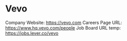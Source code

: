 # Vevo

Company Website: https://vevo.com
Careers Page URL: https://www.hq.vevo.com/people
Job Board URL temp: https://jobs.lever.co/vevo